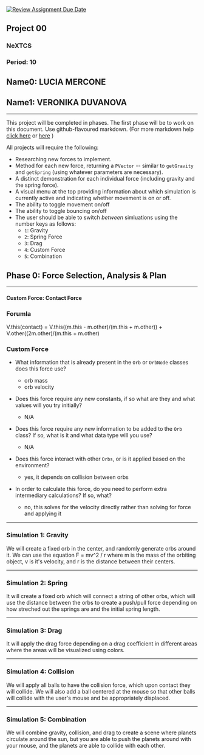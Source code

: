 [![Review Assignment Due Date](https://classroom.github.com/assets/deadline-readme-button-22041afd0340ce965d47ae6ef1cefeee28c7c493a6346c4f15d667ab976d596c.svg)](https://classroom.github.com/a/gbHItYk9)
## Project 00
### NeXTCS
### Period: 10
## Name0: LUCIA MERCONE
## Name1: VERONIKA DUVANOVA
---

This project will be completed in phases. The first phase will be to work on this document. Use github-flavoured markdown. (For more markdown help [click here](https://github.com/adam-p/markdown-here/wiki/Markdown-Cheatsheet) or [here](https://docs.github.com/en/get-started/writing-on-github/getting-started-with-writing-and-formatting-on-github/basic-writing-and-formatting-syntax) )

All projects will require the following:
- Researching new forces to implement.
- Method for each new force, returning a `PVector`  -- similar to `getGravity` and `getSpring` (using whatever parameters are necessary).
- A distinct demonstration for each individual force (including gravity and the spring force).
- A visual menu at the top providing information about which simulation is currently active and indicating whether movement is on or off.
- The ability to toggle movement on/off
- The ability to toggle bouncing on/off
- The user should be able to switch _between_ simluations using the number keys as follows:
  - `1`: Gravity
  - `2`: Spring Force
  - `3`: Drag
  - `4`: Custom Force
  - `5`: Combination


## Phase 0: Force Selection, Analysis & Plan
---------- 

#### Custom Force: Contact Force

### Forumla
V.this(contact) = V.this((m.this - m.other)/(m.this + m.other)) + V.other((2m.other)/(m.this + m.other)

### Custom Force
- What information that is already present in the `Orb` or `OrbNode` classes does this force use?
  - orb mass
  - orb velocity

- Does this force require any new constants, if so what are they and what values will you try initially?
  - N/A

- Does this force require any new information to be added to the `Orb` class? If so, what is it and what data type will you use?
  - N/A

- Does this force interact with other `Orbs`, or is it applied based on the environment?
  - yes, it depends on collision between orbs

- In order to calculate this force, do you need to perform extra intermediary calculations? If so, what?
  - no, this solves for the velocity directly rather than solving for force and applying it

--- 

### Simulation 1: Gravity
We will create a fixed orb in the center, and randomly generate orbs around it. We can use the equation F = mv^2 / r where m is the mass of the orbiting object, v is it's velocity, and r is the distance between their centers.

--- 

### Simulation 2: Spring
It will create a fixed orb which will connect a string of other orbs, which will use the distance between the orbs to create a push/pull force depending on how streched out the springs are and the initial spring length.

--- 

### Simulation 3: Drag
It will apply the drag force depending on a drag coefficient in different areas where the areas will be visualized using colors.

--- 

### Simulation 4: Collision
We will apply all balls to have the collision force, which upon contact they will collide. We will also add a ball centered at the mouse so that other balls will collide with the user's mouse and be appropriately displaced.

--- 

### Simulation 5: Combination
We will combine gravity, collision, and drag to create a scene where planets circulate around the sun, but you are able to push the planets around with your mouse, and the planets are able to collide with each other.
